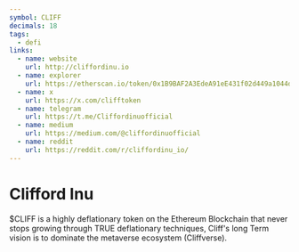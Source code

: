 ```yaml
---
symbol: CLIFF
decimals: 18
tags:
  - defi
links:
  - name: website
    url: http://cliffordinu.io
  - name: explorer
    url: https://etherscan.io/token/0x1B9BAF2A3EdeA91eE431f02d449a1044d5726669
  - name: x
    url: https://x.com/clifftoken
  - name: telegram
    url: https://t.me/Cliffordinuofficial
  - name: medium
    url: https://medium.com/@cliffordinuofficial
  - name: reddit
    url: https://reddit.com/r/cliffordinu_io/
---
```


# Clifford Inu

$CLIFF is a highly deflationary token on the Ethereum Blockchain that never stops growing through TRUE deflationary techniques, Cliff's long Term vision is to dominate the metaverse ecosystem (Cliffverse).
